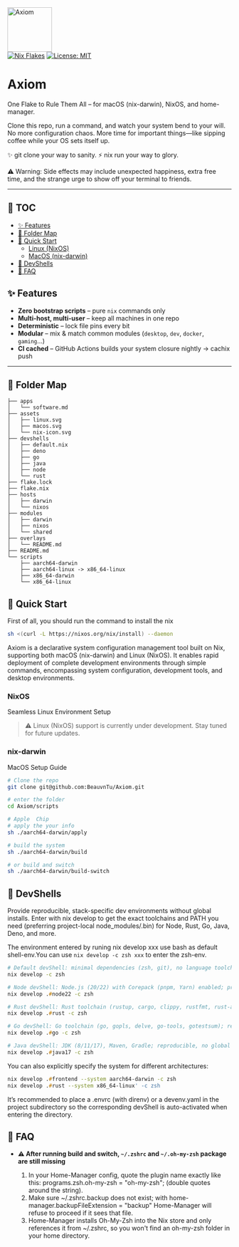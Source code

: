 <div align="left">
<img src="./assets/nix-icon.svg" alt="Axiom" width="100" />
<div>
<a href="https://nixos.org"><img src="https://img.shields.io/badge/Nix-flakes-blue?logo=nixos" alt="Nix Flakes" /></a>

<a href="https://opensource.org/licenses/MIT">
<img src="https://img.shields.io/badge/License-MIT-yellow.svg" alt="License: MIT" />
</a>
</div>
<!-- <div> -->
<!-- [![CI](https://github.com/YOUR_GH_NAME/YOUR_REPO/actions/workflows/build.yml/badge.svg)](https://github.com/YOUR_GH_NAME/YOUR_REPO/actions) -->
<!-- </div> -->
</div>

# Axiom
One Flake to Rule Them All – for macOS (nix-darwin), NixOS, and home-manager.

Clone this repo, run a command, and watch your system bend to your will. No more configuration chaos. More time for important things—like sipping coffee while your OS sets itself up.

✨ git clone your way to sanity.
⚡ nix run your way to glory.

⚠️ Warning: Side effects may include unexpected happiness, extra free time, and the strange urge to show off your terminal to friends.

---

## 📖 TOC
- [✨ Features](#-features)
- [📁 Folder Map](#-folder-map)
- [🚀 Quick Start](#-quick-start)
  - [Linux (NixOS)](#nixos)
  - [MacOS (nix-darwin)](#nix-darwin)
- [🧪 DevShells](#-devshells)
- [🤖 FAQ](#-faq)

## ✨ Features
- **Zero bootstrap scripts** – pure `nix` commands only
- **Multi-host, multi-user** – keep all machines in one repo
- **Deterministic** – lock file pins every bit
- **Modular** – mix & match common modules (`desktop`, `dev`, `docker`, `gaming`…)
- **CI cached** – GitHub Actions builds your system closure nightly → cachix push

---

## 📁 Folder Map

```
├── apps
│   └── software.md
├── assets
│   ├── linux.svg
│   ├── macos.svg
│   └── nix-icon.svg
├── devshells
│   ├── default.nix
│   ├── deno
│   ├── go
│   ├── java
│   ├── node
│   └── rust
├── flake.lock
├── flake.nix
├── hosts
│   ├── darwin
│   └── nixos
├── modules
│   ├── darwin
│   ├── nixos
│   └── shared
├── overlays
│   └── README.md
├── README.md
└── scripts
    ├── aarch64-darwin
    ├── aarch64-linux -> x86_64-linux
    ├── x86_64-darwin
    └── x86_64-linux
```
## 🚀 Quick Start
First of all, you should run the command to install the nix
```sh
sh <(curl -L https://nixos.org/nix/install) --daemon
```
Axiom is a declarative system configuration management tool built on Nix, supporting both macOS (nix-darwin) and Linux (NixOS). It enables rapid deployment of complete development environments through simple commands, encompassing system configuration, development tools, and desktop environments.

### NixOS
Seamless Linux Environment Setup

> ⚠️ Linux (NixOS) support is currently under development. Stay tuned for future updates.

### nix-darwin
MacOS Setup Guide

```zsh
# Clone the repo
git clone git@github.com:BeauvnTu/Axiom.git

# enter the folder
cd Axiom/scripts

# Apple  Chip
# apply the your info 
sh ./aarch64-darwin/apply 

# build the system
sh ./aarch64-darwin/build

# or build and switch
sh ./aarch64-darwin/build-switch
```

## 🧪 DevShells

Provide reproducible, stack-specific dev environments without global installs. Enter with nix develop to get the exact toolchains and PATH you need (preferring project-local node_modules/.bin) for Node, Rust, Go, Java, Deno, and more.

The environment entered by runing nix develop xxx use bash as default shell-env.You can use `nix develop -c zsh xxx` to enter the zsh-env.

```zsh
# Default devShell: minimal dependencies (zsh, git), no language toolchains.
nix develop -c zsh

# Node devShell: Node.js (20/22) with Corepack (pnpm, Yarn) enabled; prefers project-local node_modules/.bin.
nix develop .#node22 -c zsh

# Rust devShell: Rust toolchain (rustup, cargo, clippy, rustfmt, rust-analyzer); reproducible, no global installs.
nix develop .#rust -c zsh

# Go devShell: Go toolchain (go, gopls, delve, go-tools, gotestsum); reproducible, no global installs.
nix develop .#go -c zsh

# Java devShell: JDK (8/11/17), Maven, Gradle; reproducible, no global installs.
nix develop .#java17 -c zsh 
```

You can also explicitly specify the system for different architectures: 

```zsh
nix develop .#frontend --system aarch64-darwin -c zsh
nix develop .#rust --system x86_64-linux' -c zsh
```

It’s recommended to place a .envrc (with direnv) or a devenv.yaml in the project subdirectory so the corresponding devShell is auto-activated when entering the directory.


## 🤖 FAQ

- **⚠️ After running build and switch, `~/.zshrc` and `~/.oh-my-zsh` package are still missing**  
  
  1. In your Home-Manager config, quote the plugin name exactly like this: programs.zsh.oh-my-zsh = "oh-my-zsh"; (double quotes around the string).
  2. Make sure ~/.zshrc.backup does not exist; with home-manager.backupFileExtension = "backup" Home-Manager will refuse to proceed if it sees that file.
  3. Home-Manager installs Oh-My-Zsh into the Nix store and only references it from ~/.zshrc, so you won't find an oh-my-zsh folder in your home directory.
